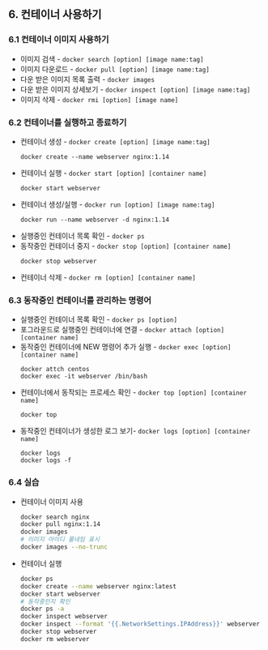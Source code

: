 ## 6. 컨테이너 사용하기
### 6.1 컨테이너 이미지 사용하기
* 이미지 검색 - `docker search [option] [image name:tag]`
* 이미지 다운로드 - `docker pull [option] [image name:tag]`
* 다운 받은 이미지 목록 출력 - `docker images`
* 다운 받은 이미지 상세보기 - `docker inspect [option] [image name:tag]`
* 이미지 삭제 - `docker rmi [option] [image name]`

### 6.2 컨테이너를 실행하고 종료하기
* 컨테이너 생성 - `docker create [option] [image name:tag]`
  ```
  docker create --name webserver nginx:1.14
  ```
* 컨테이너 실행 - `docker start [option] [container name]`
  ```
  docker start webserver
  ```
* 컨테이너 생성/실행 - `docker run [option] [image name:tag]`
  ```
  docker run --name webserver -d nginx:1.14
  ```
* 실행중인 컨테이너 목록 확인 - `docker ps`
* 동작중인 컨테이너 중지 - `docker stop [option] [container name]`
  ```
  docker stop webserver
  ```
* 컨테이너 삭제 - `docker rm [option] [container name]`


### 6.3 동작중인 컨테이너를 관리하는 명령어
* 실행중인 컨테이너 목록 확인 - `docker ps [option]`
* 포그라운드로 실행중인 컨테이너에 연결 - `docker attach [option] [container name]`
* 동작중인 컨테이너에 NEW 명령어 추가 실행 - `docker exec [option] [container name]`
  ```
  docker attch centos
  docker exec -it webserver /bin/bash
  ```
* 컨테이너에서 동작되는 프로세스 확인 - `docker top [option] [container name]`
  ```
  docker top
  ```
* 동작중인 컨테이너가 생성한 로그 보기- `docker logs [option] [container name]`
  ```
  docker logs
  docker logs -f
  ```

### 6.4 실습
* 컨테이너 이미지 사용
  ```sh
  docker search nginx
  docker pull nginx:1.14
  docker images
  # 이미지 아이디 풀네임 표시
  docker images --no-trunc
  ```

* 컨테이너 실행
  ```sh
  docker ps
  docker create --name webserver nginx:latest
  docker start webserver
  # 동작중인지 확인
  docker ps -a
  docker inspect webserver
  docker inspect --format '{{.NetworkSettings.IPAddress}}' webserver
  docker stop webserver
  docker rm webserver
  ```
